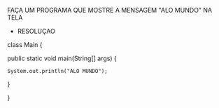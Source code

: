 
FAÇA UM PROGRAMA QUE MOSTRE A MENSAGEM "ALO MUNDO" NA TELA

- RESOLUÇAO     

class Main {
  
  public static void main(String[] args) {
    
    System.out.println("ALO MUNDO");
 
}

}
